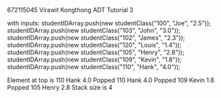 672115045 Virawit Kongthong ADT Tutorial 3

with inputs: 
studentIDArray.push(new studentClass("100", "Joe", "2.5"));
studentIDArray.push(new studentClass("103", "John", "3.0"));
studentIDArray.push(new studentClass("102", "James", "2.3"));
studentIDArray.push(new studentClass("120", "Louis", "1.4"));
studentIDArray.push(new studentClass("105", "Henry", "2.8"));
studentIDArray.push(new studentClass("109", "Kevin", "1.8"));
studentIDArray.push(new studentClass("110", "Hank", "4.0"));



Element at top is 110 Hank 4.0
Popped 110 Hank 4.0
Popped 109 Kevin 1.8
Popped 105 Henry 2.8
Stack size is 4
